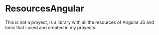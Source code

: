 # ResourcesAngular
This is not a proyect, is a library with all the resources of Angular JS and Ionic that i used and created in my proyects.
